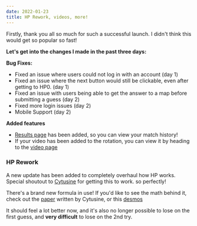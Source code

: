 ```yaml
---
date: 2022-01-23
title: HP Rework, videos, more!
---
```


Firstly, thank you all so much for such a successful launch. I didn't think this would get so popular so fast!

**Let's get into the changes I made in the past three days:**

**Bug Fixes:**

- Fixed an issue where users could not log in with an account (day 1)
- Fixed an issue where the next button would still be clickable, even after getting to HP0. (day 1)
- Fixed an issue with users being able to get the answer to a map before submitting a guess (day 2)
- Fixed more login issues (day 2)
- Mobile Support (day 2)

**Added features**

- [Results page](/results) has been added, so you can view your match history!
- If your video has been added to the rotation, you can view it by heading to the [video page](/videos)

### HP Rework

A new update has been added to completely overhaul how HP works.
Special shoutout to [Cytusine](https://osu.ppy.sh/users/11557554) for getting this to work. so perfectly!

There's a brand new formula in use! If you'd like to see the math behind it, check out the [paper]("/hp-doc.pdf") written by Cytusine, or this [desmos](https://www.desmos.com/calculator/0m6hi85ofu)

It should feel a lot better now, and it's also no longer possible to lose on the first guess, and **very difficult** to lose on the 2nd try.
